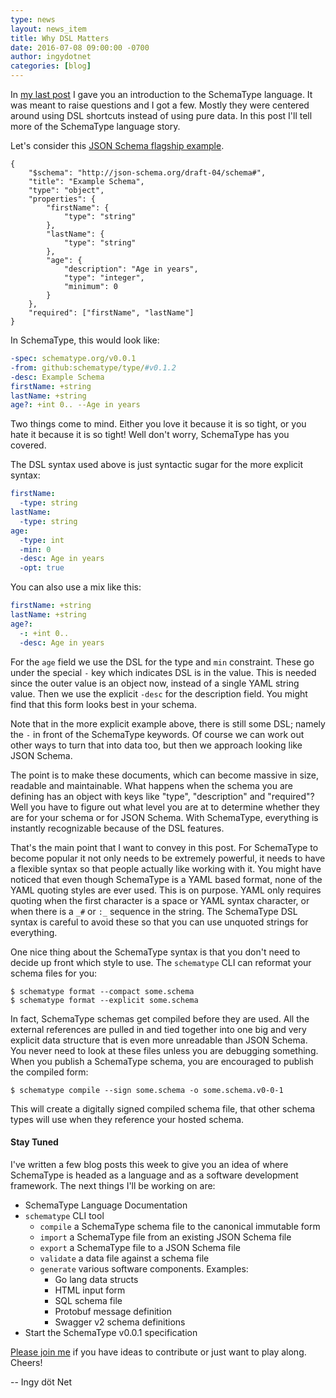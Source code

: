 ```yaml
---
type: news
layout: news_item
title: Why DSL Matters
date: 2016-07-08 09:00:00 -0700
author: ingydotnet
categories: [blog]
---
```


In [my last post](/news/2016/07/06/schematype-basic-language-design/) I gave
you an introduction to the SchemaType language. It was meant to raise questions
and I got a few. Mostly they were centered around using DSL shortcuts instead
of using pure data. In this post I'll tell more of the SchemaType language
story.

Let's consider this [JSON Schema flagship
example](http://json-schema.org/examples.html).

```
{
    "$schema": "http://json-schema.org/draft-04/schema#",
    "title": "Example Schema",
    "type": "object",
    "properties": {
        "firstName": {
            "type": "string"
        },
        "lastName": {
            "type": "string"
        },
        "age": {
            "description": "Age in years",
            "type": "integer",
            "minimum": 0
        }
    },
    "required": ["firstName", "lastName"]
}
```

In SchemaType, this would look like:

```yaml
-spec: schematype.org/v0.0.1
-from: github:schematype/type/#v0.1.2
-desc: Example Schema
firstName: +string
lastName: +string
age?: +int 0.. --Age in years
```

Two things come to mind. Either you love it because it is so tight, or you hate
it because it is so tight! Well don't worry, SchemaType has you covered.

The DSL syntax used above is just syntactic sugar for the more explicit syntax:

```yaml
firstName:
  -type: string
lastName:
  -type: string
age:
  -type: int
  -min: 0
  -desc: Age in years
  -opt: true
```

You can also use a mix like this:

```yaml
firstName: +string
lastName: +string
age?:
  -: +int 0..
  -desc: Age in years
```

For the `age` field we use the DSL for the type and `min` constraint. These go
under the special `-` key which indicates DSL is in the value. This is needed
since the outer value is an object now, instead of a single YAML string value.
Then we use the explicit `-desc` for the description field. You might find that
this form looks best in your schema.

Note that in the more explicit example above, there is still some DSL; namely
the `-` in front of the SchemaType keywords. Of course we can work out other
ways to turn that into data too, but then we approach looking like JSON Schema.

The point is to make these documents, which can become massive in size,
readable and maintainable. What happens when the schema you are defining has an
object with keys like "type", "description" and "required"? Well you have to
figure out what level you are at to determine whether they are for your schema
or for JSON Schema. With SchemaType, everything is instantly recognizable
because of the DSL features.

That's the main point that I want to convey in this post. For SchemaType to
become popular it not only needs to be extremely powerful, it needs to have a
flexible syntax so that people actually like working with it. You might have
noticed that even though SchemaType is a YAML based format, none of the YAML
quoting styles are ever used. This is on purpose. YAML only requires quoting
when the first character is a space or YAML syntax character, or when there is
a `_#` or `:_` sequence in the string. The SchemaType DSL syntax is careful to
avoid these so that you can use unquoted strings for everything.

One nice thing about the SchemaType syntax is that you don't need to decide up
front which style to use. The `schematype` CLI can reformat your schema files
for you:

```
$ schematype format --compact some.schema
$ schematype format --explicit some.schema
```

In fact, SchemaType schemas get compiled before they are used. All the external
references are pulled in and tied together into one big and very explicit data
structure that is even more unreadable than JSON Schema. You never need to look
at these files unless you are debugging something. When you publish a
SchemaType schema, you are encouraged to publish the compiled form:

```
$ schematype compile --sign some.schema -o some.schema.v0-0-1
```

This will create a digitally signed compiled schema file, that other schema
types will use when they reference your hosted schema.

#### Stay Tuned

I've written a few blog posts this week to give you an idea of where SchemaType
is headed as a language and as a software development framework. The next
things I'll be working on are:

* SchemaType Language Documentation
* `schematype` CLI tool
  * `compile` a SchemaType schema file to the canonical immutable form
  * `import` a SchemaType file from an existing JSON Schema file
  * `export` a SchemaType file to a JSON Schema file
  * `validate` a data file against a schema file
  * `generate` various software components. Examples:
    * Go lang data structs
    * HTML input form
    * SQL schema file
    * Protobuf message definition
    * Swagger v2 schema definitions
* Start the SchemaType v0.0.1 specification

[Please join me](/help/) if you have ideas to contribute or just want to play
along. Cheers!

-- Ingy döt Net
